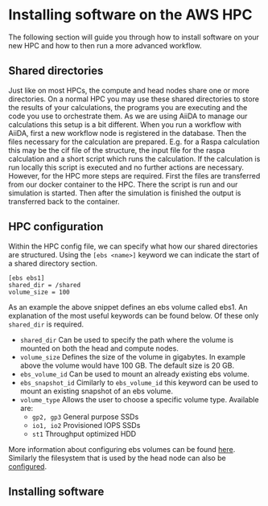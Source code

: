 # Installing software on the AWS HPC
The following section will guide you through how to install software on your new HPC and how to then run a more advanced workflow. 

## Shared directories
Just like on most HPCs, the compute and head nodes share one or more directories. On a normal HPC you may use these shared directories to store the results of your calculations, the programs you are executing and the code you use to orchestrate them. As we are using AiiDA to manage our calculations this setup is a bit different. When you run a workflow with AiiDA, first a new workflow node is registered in the database. Then the files necessary for the calculation are prepared. E.g. for a Raspa calculation this may be the cif file of the structure, the input file for the raspa calculation and a short script which runs the calculation. If the calculation is run locally this script is executed and no further actions are necessary. However, for the HPC more steps are required. First the files are transferred from our docker container to the HPC. There the script is run and our simulation is started. Then after the simulation is finished the output is transferred back to the container. 

## HPC configuration

Within the HPC config file, we can specify what how our shared directories are structured. Using the `[ebs <name>]` keyword we can indicate the start of a shared directory section.

```
[ebs ebs1]
shared_dir = /shared
volume_size = 100
```

As an example the above snippet defines an ebs volume called ebs1. An explanation of the most useful keywords can be found below. Of these only `shared_dir` is required.

- `shared_dir` Can be used to specify the path where the volume is mounted on both the head and compute nodes.
- `volume_size` Defines the size of the volume in gigabytes. In example above the volume would have 100 GB. The default size is 20 GB.
- `ebs_volume_id` Can be used to mount an already existing ebs volume. 
- `ebs_snapshot_id` Cimilarly to `ebs_volume_id` this keyword can be used to mount an existing snapshot of an ebs volume.
- `volume_type` Allows the user to choose a specific volume type. Available are:  
  - `gp2, gp3` General purpose SSDs
  - `io1, io2` Provisioned IOPS SSDs
  - `st1` Throughput optimized HDD

More information about configuring ebs volumes can be found [here](https://docs.aws.amazon.com/parallelcluster/latest/ug/ebs-section.html). Similarly the filesystem that is used by the head node can also be [configured](https://docs.aws.amazon.com/parallelcluster/latest/ug/efs-section.html). 

## Installing software

